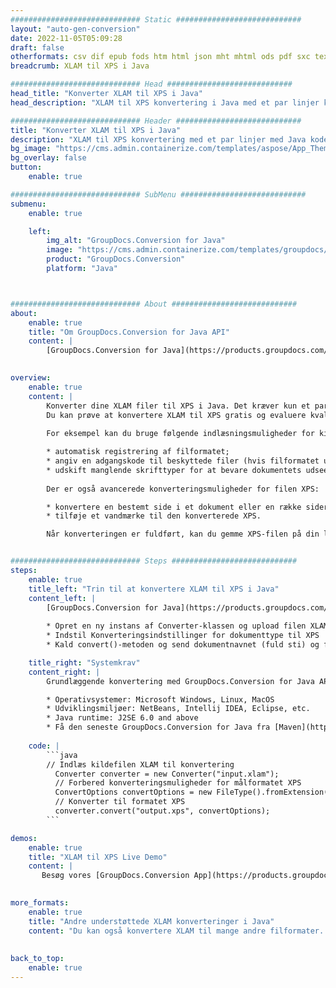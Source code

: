 ```yaml
---
############################# Static ############################
layout: "auto-gen-conversion"
date: 2022-11-05T05:09:28
draft: false
otherformats: csv dif epub fods htm html json mht mhtml ods pdf sxc tex tsv xlam xls xlsb xlsm xlsx xlt xltm xltx xml xps
breadcrumb: XLAM til XPS i Java

############################# Head ############################
head_title: "Konverter XLAM til XPS i Java"
head_description: "XLAM til XPS konvertering i Java med et par linjer kode. Konverter over 160 filformater ved hjælp af GroupDocs dokumentkonverterings-API for Java"

############################# Header ############################
title: "Konverter XLAM til XPS i Java"
description: "XLAM til XPS konvertering med et par linjer med Java kode"
bg_image: "https://cms.admin.containerize.com/templates/aspose/App_Themes/V3/images/bg/header1.png"
bg_overlay: false
button:
    enable: true

############################# SubMenu ############################
submenu:
    enable: true

    left:
        img_alt: "GroupDocs.Conversion for Java"
        image: "https://cms.admin.containerize.com/templates/groupdocs/images/product-logos/90x90-noborder/groupdocs-conversion-java.png"
        product: "GroupDocs.Conversion"
        platform: "Java"



############################# About ############################
about:
    enable: true
    title: "Om GroupDocs.Conversion for Java API"
    content: |
        [GroupDocs.Conversion for Java](https://products.groupdocs.com/conversion/java/) er en avanceret filformatkonverterings-API til konvertering mellem populære billed- og dokumentformater såsom Microsoft Office, OpenDocument, PDF, HTML, e-mail, CAD. og meget mere med blot et par linjer kode. Den native API registrerer automatisk formaterne af de originale dokumenter og tilbyder mange muligheder for at tilpasse de konverterede dokumenter. Sammen med funktionen til at udtrække information fra et dokument, understøtter den også caching af konverteringsresultaterne til den lokale disk som standard. Enhver form for cachelagring kan dog understøttes ved at implementere de passende grænseflader - Amazon S3, Dropbox, Google Drive, Windows Azure, Reddis eller andre.
    

overview:
    enable: true
    content: |
        Konverter dine XLAM filer til XPS i Java. Det kræver kun et par linjer med Java kode på enhver platform efter eget valg, såsom Windows, Linux, macOS.
        Du kan prøve at konvertere XLAM til XPS gratis og evaluere kvaliteten af ​​konverteringsresultaterne. Sammen med simple filkonverteringsscripts kan du prøve mere sofistikerede muligheder for at indlæse XLAM-kildefilen og gemme XPS-outputtet. 
        
        For eksempel kan du bruge følgende indlæsningsmuligheder for kilden XLAM:

        * automatisk registrering af filformatet;
        * angiv en adgangskode til beskyttede filer (hvis filformatet understøtter det);
        * udskift manglende skrifttyper for at bevare dokumentets udseende.
        
        Der er også avancerede konverteringsmuligheder for filen XPS:

        * konvertere en bestemt side i et dokument eller en række sider;
        * tilføje et vandmærke til den konverterede XPS.

        Når konverteringen er fuldført, kan du gemme XPS-filen på din lokale filsti eller på et tredjepartslager såsom FTP, Amazon S3, Google Drive, Dropbox osv. Bemærk venligst - for at konvertere XLAM til XPS, behøver du ikke installere yderligere software, såsom MS Office, Open Office, Adobe Acrobat Reader osv.


############################# Steps ############################
steps:
    enable: true
    title_left: "Trin til at konvertere XLAM til XPS i Java"
    content_left: |
        [GroupDocs.Conversion for Java](https://products.groupdocs.com/conversion/java/) giver udviklere mulighed for nemt at konvertere XLAM fil til XPS med et par linjer kode.
        
        * Opret en ny instans af Converter-klassen og upload filen XLAM med den fulde sti
        * Indstil Konverteringsindstillinger for dokumenttype til XPS
        * Kald convert()-metoden og send dokumentnavnet (fuld sti) og formatet (XPS) som en parameter

    title_right: "Systemkrav"
    content_right: |
        Grundlæggende konvertering med GroupDocs.Conversion for Java API kan udføres med blot et par linjer kode. Vores API'er understøttes på alle større platforme og operativsystemer. Før du udfører koden nedenfor, skal du sørge for, at du har følgende forudsætninger installeret på dit system.

        * Operativsystemer: Microsoft Windows, Linux, MacOS
        * Udviklingsmiljøer: NetBeans, Intellij IDEA, Eclipse, etc.
        * Java runtime: J2SE 6.0 and above
        * Få den seneste GroupDocs.Conversion for Java fra [Maven](https://repository.groupdocs.com/webapp/#/artifacts/browse/tree/General/repo/com/groupdocs/groupdocs-conversion)
         
    code: |
        ```java    
        // Indlæs kildefilen XLAM til konvertering
          Converter converter = new Converter("input.xlam");
          // Forbered konverteringsmuligheder for målformatet XPS
          ConvertOptions convertOptions = new FileType().fromExtension("xps").getConvertOptions();
          // Konverter til formatet XPS
          converter.convert("output.xps", convertOptions);
        ```

demos:
    enable: true
    title: "XLAM til XPS Live Demo"
    content: |
       Besøg vores [GroupDocs.Conversion App](https://products.groupdocs.app/conversion/family) websted, og prøv XLAM til XPS konvertering nu. Den gratis demo har følgende fordele
          

more_formats:
    enable: true
    title: "Andre understøttede XLAM konverteringer i Java"
    content: "Du kan også konvertere XLAM til mange andre filformater. Se venligst listen nedenfor."
       
       
back_to_top:
    enable: true
---
```

